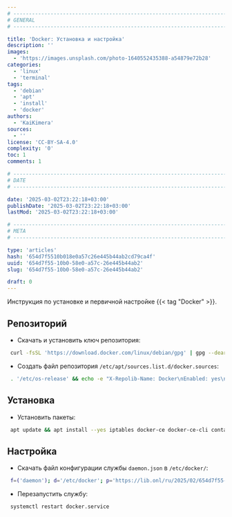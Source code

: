 ```yaml
---
# -------------------------------------------------------------------------------------------------------------------- #
# GENERAL
# -------------------------------------------------------------------------------------------------------------------- #

title: 'Docker: Установка и настройка'
description: ''
images:
  - 'https://images.unsplash.com/photo-1640552435388-a54879e72b28'
categories:
  - 'linux'
  - 'terminal'
tags:
  - 'debian'
  - 'apt'
  - 'install'
  - 'docker'
authors:
  - 'KaiKimera'
sources:
  - ''
license: 'CC-BY-SA-4.0'
complexity: '0'
toc: 1
comments: 1

# -------------------------------------------------------------------------------------------------------------------- #
# DATE
# -------------------------------------------------------------------------------------------------------------------- #

date: '2025-03-02T23:22:18+03:00'
publishDate: '2025-03-02T23:22:18+03:00'
lastMod: '2025-03-02T23:22:18+03:00'

# -------------------------------------------------------------------------------------------------------------------- #
# META
# -------------------------------------------------------------------------------------------------------------------- #

type: 'articles'
hash: '654d7f5510b018e0a57c26e445b44ab2cd79ca4f'
uuid: '654d7f55-10b0-58e0-a57c-26e445b44ab2'
slug: '654d7f55-10b0-58e0-a57c-26e445b44ab2'

draft: 0
---
```


Инструкция по установке и первичной настройке {{< tag "Docker" >}}.

<!--more-->

## Репозиторий

- Скачать и установить ключ репозитория:

```bash
 curl -fsSL 'https://download.docker.com/linux/debian/gpg' | gpg --dearmor -o '/etc/apt/keyrings/docker.gpg'
```

- Создать файл репозитория `/etc/apt/sources.list.d/docker.sources`:

```bash
 . '/etc/os-release' && echo -e "X-Repolib-Name: Docker\nEnabled: yes\nTypes: deb\nURIs: https://download.docker.com/linux/debian\nSuites: ${VERSION_CODENAME}\nComponents: stable\nArchitectures: $( dpkg --print-architecture )\nSigned-By: /etc/apt/keyrings/docker.gpg"| tee '/etc/apt/sources.list.d/docker.sources' > '/dev/null'
```

## Установка

- Установить пакеты:

```bash
 apt update && apt install --yes iptables docker-ce docker-ce-cli containerd.io docker-buildx-plugin docker-compose-plugin
```

## Настройка

- Скачать файл конфигурации службы `daemon.json` в `/etc/docker/`:

```bash
 f=('daemon'); d='/etc/docker'; p='https://lib.onl/ru/2025/02/654d7f55-10b0-58e0-a57c-26e445b44ab2'; for i in "${f[@]}"; do curl -fsSLo "${d}/${i}.json" "${p}/${i}.json"; done
```

- Перезапустить службу:

```bash
 systemctl restart docker.service
```
